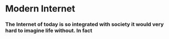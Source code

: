 # Modern Internet 
### The Internet of today is so integrated with society it would very hard to imagine life without. In fact 